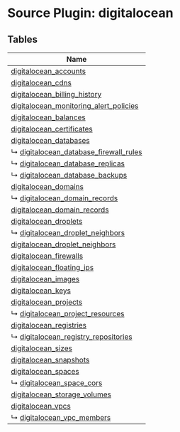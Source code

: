 # Source Plugin: digitalocean
## Tables
| Name          |
| ------------- |
| [digitalocean_accounts](digitalocean_accounts.md) |
| [digitalocean_cdns](digitalocean_cdns.md) |
| [digitalocean_billing_history](digitalocean_billing_history.md) |
| [digitalocean_monitoring_alert_policies](digitalocean_monitoring_alert_policies.md) |
| [digitalocean_balances](digitalocean_balances.md) |
| [digitalocean_certificates](digitalocean_certificates.md) |
| [digitalocean_databases](digitalocean_databases.md) |
| ↳ [digitalocean_database_firewall_rules](digitalocean_database_firewall_rules.md) |
| ↳ [digitalocean_database_replicas](digitalocean_database_replicas.md) |
| ↳ [digitalocean_database_backups](digitalocean_database_backups.md) |
| [digitalocean_domains](digitalocean_domains.md) |
| ↳ [digitalocean_domain_records](digitalocean_domain_records.md) |
| [digitalocean_domain_records](digitalocean_domain_records.md) |
| [digitalocean_droplets](digitalocean_droplets.md) |
| ↳ [digitalocean_droplet_neighbors](digitalocean_droplet_neighbors.md) |
| [digitalocean_droplet_neighbors](digitalocean_droplet_neighbors.md) |
| [digitalocean_firewalls](digitalocean_firewalls.md) |
| [digitalocean_floating_ips](digitalocean_floating_ips.md) |
| [digitalocean_images](digitalocean_images.md) |
| [digitalocean_keys](digitalocean_keys.md) |
| [digitalocean_projects](digitalocean_projects.md) |
| ↳ [digitalocean_project_resources](digitalocean_project_resources.md) |
| [digitalocean_registries](digitalocean_registries.md) |
| ↳ [digitalocean_registry_repositories](digitalocean_registry_repositories.md) |
| [digitalocean_sizes](digitalocean_sizes.md) |
| [digitalocean_snapshots](digitalocean_snapshots.md) |
| [digitalocean_spaces](digitalocean_spaces.md) |
| ↳ [digitalocean_space_cors](digitalocean_space_cors.md) |
| [digitalocean_storage_volumes](digitalocean_storage_volumes.md) |
| [digitalocean_vpcs](digitalocean_vpcs.md) |
| ↳ [digitalocean_vpc_members](digitalocean_vpc_members.md) |